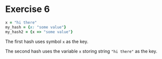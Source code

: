 # Exercise 6

```ruby
x = "hi there"
my_hash = {x: "some value"}
my_hash2 = {x => "some value"}
```

The first hash uses symbol `x` as the key.

The second hash uses the variable `x` storing string `"hi there"` as the key.
